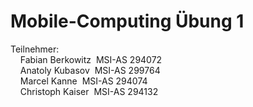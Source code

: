 # Mobile-Computing Übung 1

Teilnehmer: <br>&nbsp;&nbsp;&nbsp;&nbsp;Fabian Berkowitz&nbsp; MSI-AS 294072
  <br>&nbsp;&nbsp;&nbsp;&nbsp;Anatoly Kubasov&nbsp; MSI-AS 299764
  <br>&nbsp;&nbsp;&nbsp;&nbsp;Marcel Kanne&nbsp; MSI-AS 294074
  <br>&nbsp;&nbsp;&nbsp;&nbsp;Christoph Kaiser&nbsp; MSI-AS 294132
  
